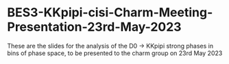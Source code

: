 # BES3-KKpipi-cisi-Charm-Meeting-Presentation-23rd-May-2023
These are the slides for the analysis of the D0 -> KKpipi strong phases in bins of phase space, to be presented to the charm group on 23rd May 2023
